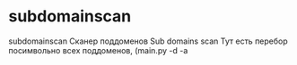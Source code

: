 # subdomainscan
subdomainscan
Сканер поддоменов
Sub domains scan
Тут есть перебор посимвольно всех поддоменов, (main.py -d <domen> -a <amount of symbols>
